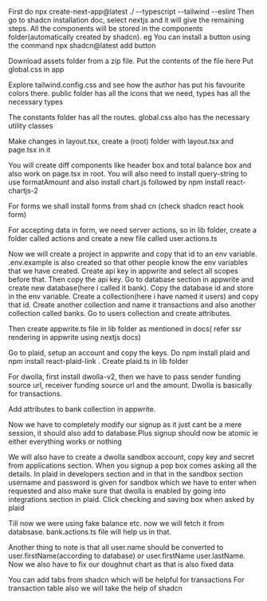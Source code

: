 First do  npx create-next-app@latest ./ --typescript --tailwind --eslint
Then go to shadcn installation doc, select nextjs and it will give the remaining steps.
All the components will be stored in the components folder(automatically created by shadcn). eg You can install a button using the command
npx shadcn@latest add button

Download assets folder from a zip file. Put the contents of the file here
Put global.css in app

Explore tailwind.config.css and see how the author has put his favourite colors there. public folder has all the icons that we need, types has all the necessary types

The constants folder has all the routes. global.css also has the necessary utility classes

Make changes in layout.tsx, create a (root) folder with layout.tsx and page.tsx in it

You will create diff components like header box and total balance box and also work on page.tsx in root. You will also need to install query-string to use formatAmount and also install chart.js followed by npm install react-chartjs-2

For forms we shall install forms from shad cn (check shadcn react hook form)

For accepting data in form, we need server actions, so in lib folder, create a folder called actions and create a new file called user.actions.ts

Now we will create a project in appwrite and copy that id to an env variable. .env.example is also created so that other people know the env variables that we have created. Create api key in appwrite and select all scopes before that. Then copy the api key.
Go to database section in appwrite and create new database(here i called it bank). Copy the database id and store in the env variable. Create a collection(here i have named it users) and copy that id. Create another collection and name it transactions and also another collection called banks. Go to users collection and create  attributes.

Then create appwrite.ts file in lib folder as mentioned in docs( refer ssr rendering in appwrite using nextjs docs)

Go to plaid, setup an account and copy the keys. Do npm install plaid and npm install react-plaid-link . Create plaid.ts in lib folder

For dwolla, first install dwolla-v2, then we have to pass sender funding source url, receiver funding source url and the amount. Dwolla is basically for transactions.

Add attributes to bank collection in appwrite. 

Now we have to completely modify our signup as it just cant be a mere session, it should also add to database.Plus signup should now be atomic ie either everything works or nothing

We will also have to create a dwolla sandbox account, copy key and secret from applications section. When you signup a pop box comes asking all the details. In plaid in developers section and in that in the sandbox section username and password is given for sandbox which we have to enter when requested and also make sure that dwolla is enabled by going into integrations section in plaid. Click checking and saving box when asked by plaid

Till now we were using fake balance etc. now we will fetch it from databsase. bank.actions.ts file will help us in that.

Another thing to note is that all user.name should be converted to user.firstName(according to database) or user.firstName user.lastName. Now we also have to fix our doughnut chart as that is also fixed data

You can add tabs from shadcn which will be helpful for transactions
For transaction table also we will take the help of shadcn